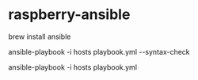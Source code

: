 # raspberry-ansible

brew install ansible

ansible-playbook -i hosts playbook.yml --syntax-check

ansible-playbook -i hosts playbook.yml